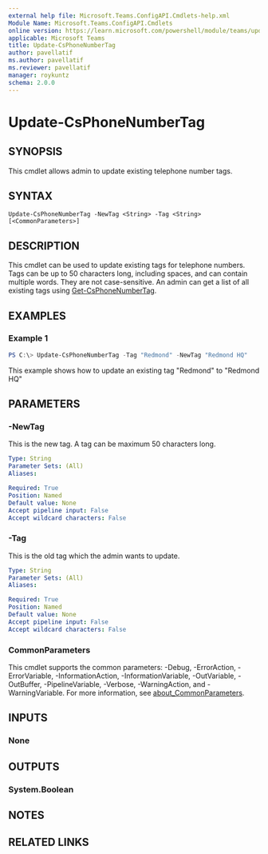```yaml
---
external help file: Microsoft.Teams.ConfigAPI.Cmdlets-help.xml
Module Name: Microsoft.Teams.ConfigAPI.Cmdlets
online version: https://learn.microsoft.com/powershell/module/teams/update-csphonenumbertag
applicable: Microsoft Teams
title: Update-CsPhoneNumberTag
author: pavellatif
ms.author: pavellatif
ms.reviewer: pavellatif
manager: roykuntz
schema: 2.0.0
---
```


# Update-CsPhoneNumberTag

## SYNOPSIS
This cmdlet allows admin to update existing telephone number tags. 

## SYNTAX

```
Update-CsPhoneNumberTag -NewTag <String> -Tag <String> [<CommonParameters>]
```

## DESCRIPTION
This cmdlet can be used to update existing tags for telephone numbers. Tags can be up to 50 characters long, including spaces, and can contain multiple words. They are not case-sensitive. An admin can get a list of all existing tags using [Get-CsPhoneNumberTag](https://learn.microsoft.com/powershell/module/teams/get-csphonenumbertag). 

## EXAMPLES

### Example 1
```powershell
PS C:\> Update-CsPhoneNumberTag -Tag "Redmond" -NewTag "Redmond HQ"
```

This example shows how to update an existing tag "Redmond" to "Redmond HQ"

## PARAMETERS

### -NewTag
This is the new tag. A tag can be maximum 50 characters long.

```yaml
Type: String
Parameter Sets: (All)
Aliases:

Required: True
Position: Named
Default value: None
Accept pipeline input: False
Accept wildcard characters: False
```

### -Tag
This is the old tag which the admin wants to update. 

```yaml
Type: String
Parameter Sets: (All)
Aliases:

Required: True
Position: Named
Default value: None
Accept pipeline input: False
Accept wildcard characters: False
```

### CommonParameters
This cmdlet supports the common parameters: -Debug, -ErrorAction, -ErrorVariable, -InformationAction, -InformationVariable, -OutVariable, -OutBuffer, -PipelineVariable, -Verbose, -WarningAction, and -WarningVariable. For more information, see [about_CommonParameters](http://go.microsoft.com/fwlink/?LinkID=113216).

## INPUTS

### None

## OUTPUTS

### System.Boolean

## NOTES

## RELATED LINKS
